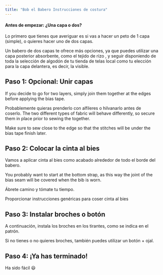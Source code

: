 ```yaml
---
title: "Bob el Babero Instrucciones de costura"
---
```


<Note>

#### Antes de empezar: ¿Una capa o dos?

Lo primero que tienes que averiguar es si vas a hacer un peto de 1 capa (simple),
o quieres hacer uno de dos capas.

Un babero de dos capas te ofrece más opciones, ya que puedes utilizar una capa posterior absorbente, como el tejido de rizo
, y seguir disponiendo de toda la selección de algodón de tu tienda de telas local
como tu elección para la capa delantera, es decir, la visible.

</Note>

## Paso 1: Opcional: Unir capas

If you decide to go for two layers, simply join them together at the edges before applying the bias tape.

Probablemente quieras prenderlo con alfileres o hilvanarlo antes de coserlo. The two different types of fabric will behave differently, so secure them in place prior to sewing the together.

Make sure to sew close to the edge so that the stitches will be under the bias tape finish later.

## Paso 2: Colocar la cinta al bies

Vamos a aplicar cinta al bies como acabado alrededor de todo el borde del babero.

You probably want to start at the bottom strap, as this way the joint of the bias seam will be covered when the bib is worn.

Ábrete camino y tómate tu tiempo.

<Fixme>

Proporcionar instrucciones genéricas para coser cinta al bies

</Fixme>

## Paso 3: Instalar broches o botón

A continuación, instala los broches en los tirantes, como se indica en el patrón.

Si no tienes o no quieres broches, también puedes utilizar un botón + ojal.

## Paso 4: ¡Ya has terminado!

Ha sido fácil 😃
